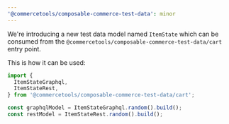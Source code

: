 ```yaml
---
'@commercetools/composable-commerce-test-data': minor
---
```


We're introducing a new test data model named `ItemState` which can be consumed from the `@commercetools/composable-commerce-test-data/cart` entry point.

This is how it can be used:

```ts
import {
  ItemStateGraphql,
  ItemStateRest,
} from '@commercetools/composable-commerce-test-data/cart';

const graphqlModel = ItemStateGraphql.random().build();
const restModel = ItemStateRest.random().build();
```
